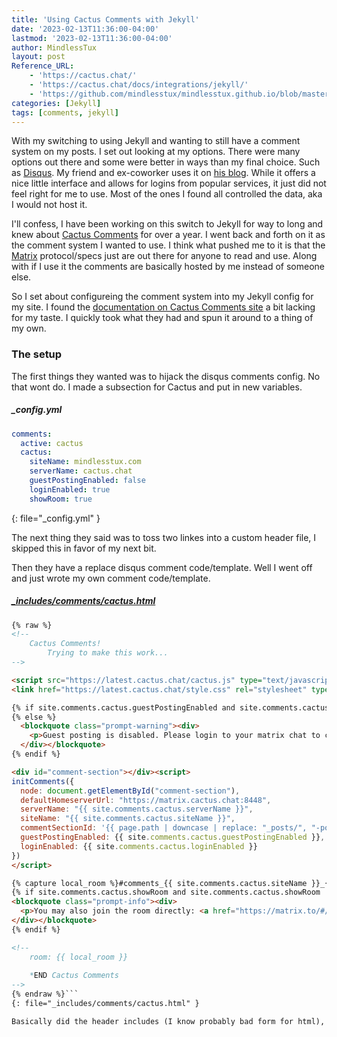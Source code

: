 ```yaml
---
title: 'Using Cactus Comments with Jekyll'
date: '2023-02-13T11:36:00-04:00'
lastmod: '2023-02-13T11:36:00-04:00'
author: MindlessTux
layout: post
Reference_URL:
    - 'https://cactus.chat/'
    - 'https://cactus.chat/docs/integrations/jekyll/'
    - 'https://github.com/mindlesstux/mindlesstux.github.io/blob/master/_includes/comments/cactus.html'
categories: [Jekyll]
tags: [comments, jekyll]
---
```


With my switching to using Jekyll and wanting to still have a comment system on my posts.  I set out looking at my options.  There were many options out there and some were better in ways than my final choice.  Such as [Disqus](https://disqus.com/).  My friend and ex-coworker uses it on [his blog](https://www.unixdude.net/).  While it offers a nice little interface and allows for logins from popular services, it just did not feel right for me to use.  Most of the ones I found all controlled the data, aka I would not host it.  

<!--readmore-->

I'll confess, I have been working on this switch to Jekyll for way to long and knew about [Cactus Comments](https://cactus.chat/) for over a year.  I went back and forth on it as the comment system I wanted to use.  I think what pushed me to it is that the [Matrix](https://matrix.org) protocol/specs just are out there for anyone to read and use.  Along with if I use it the comments are basically hosted by me instead of someone else.

So I set about configureing the comment system into my Jekyll config for my site.  I found the [documentation on Cactus Comments site](https://cactus.chat/docs/integrations/jekyll/) a bit lacking for my taste.  I quickly took what they had and spun it around to a thing of my own.

### The setup
The first things they wanted was to hijack the disqus comments config.  No that wont do.  I made a subsection for Cactus and put in new variables.

##### **_config.yml**
```yaml
comments:
  active: cactus
  cactus:
    siteName: mindlesstux.com
    serverName: cactus.chat
    guestPostingEnabled: false
    loginEnabled: true
    showRoom: true
```
{: file="_config.yml" }

The next thing they said was to toss two linkes into a custom header file, I skipped this in favor of my next bit.

Then they have a replace disqus comment code/template.  Well I went off and just wrote my own comment code/template.

##### **[_includes/comments/cactus.html](https://github.com/mindlesstux/mindlesstux.github.io/blob/master/_includes/comments/cactus.html)**
```html
{% raw %}
<!--
    Cactus Comments!
        Trying to make this work...
-->

<script src="https://latest.cactus.chat/cactus.js" type="text/javascript"></script>
<link href="https://latest.cactus.chat/style.css" rel="stylesheet" type="text/css"></link>

{% if site.comments.cactus.guestPostingEnabled and site.comments.cactus.guestPostingEnabled != "" and site.comments.cactus.guestPostingEnabled != nil %}
{% else %}
  <blockquote class="prompt-warning"><div>
    <p>Guest posting is disabled. Please login to your matrix chat to comment.</p>
  </div></blockquote>
{% endif %}

<div id="comment-section"></div><script>
initComments({
  node: document.getElementById("comment-section"),
  defaultHomeserverUrl: "https://matrix.cactus.chat:8448",
  serverName: "{{ site.comments.cactus.serverName }}",
  siteName: "{{ site.comments.cactus.siteName }}",
  commentSectionId: '{{ page.path | downcase | replace: "_posts/", "-posts--" }}',
  guestPostingEnabled: {{ site.comments.cactus.guestPostingEnabled }},
  loginEnabled: {{ site.comments.cactus.loginEnabled }}
})
</script>

{% capture local_room %}#comments_{{ site.comments.cactus.siteName }}_{{ page.path | downcase | replace: "_posts/", "-posts--" }}:{{ site.comments.cactus.serverName }}{% endcapture%}
{% if site.comments.cactus.showRoom and site.comments.cactus.showRoom != "" and site.comments.cactus.showRoom != nil %}
<blockquote class="prompt-info"><div>
  <p>You may also join the room directly: <a href="https://matrix.to/#/{{ local_room | url_encode }}>">{{ local_room }}</a></p>
</div></blockquote>
{% endif %}

<!--
    room: {{ local_room }}
    
    *END Cactus Comments
-->
{% endraw %}```
{: file="_includes/comments/cactus.html" }

Basically did the header includes (I know probably bad form for html), and setup all the comment bits.  I made use of my new options and throw up a warning box if guest comments are disabled.  I also have a handy link to the matrix chat room that acts as the storage space for the comments.  I also made the comment section id a bit more understandable instead of just a url.
